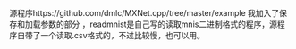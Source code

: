 源程序https://github.com/dmlc/MXNet.cpp/tree/master/example 
我加入了保存和加载参数的部分 ，readmnist是自己写的读取mnis二进制格式的程序，源程序自带了一个读取.csv格式的，不过比较慢，也可以用。
